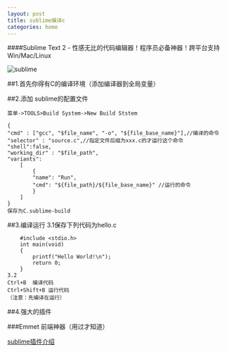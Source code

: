 ```yaml
---
layout: post
title: sublime编译c
categories: home
---
```



####Sublime Text 2 - 性感无比的代码编辑器！程序员必备神器！跨平台支持Win/Mac/Linux


![sublime](http://img.ithome.com/newsuploadfiles/2012/12/20121201_161916_734.png "as")

##1.首先你得有C的编译环境（添加编译器到全局变量）

##2.添加 sublime的配置文件


	菜单->TOOLS>Build System->New Build Ststem

	{
	"cmd" : ["gcc", "$file_name", "-o", "${file_base_name}"],//编译的命令
	"selector" : "source.c",//指定文件后缀为xxx.c的才运行这个命令
	"shell":false,
	"working_dir" : "$file_path",
	"variants": 
		[ 
			{ 
			"name": "Run", 
			"cmd": "${file_path}/${file_base_name}" //运行的命令
			}
		]
	}	
	保存为C.sublime-build

##3.编译运行
	3.1保存下列代码为hello.c

		#include <stdio.h>
		int main(void)
		{
		    printf("Hello World!\n");
		    return 0;
		}
	3.2
	Ctrl+B  编译代码
	Ctrl+Shift+B 运行代码
	（注意：先编译在运行）

##4.强大的插件

###Emmet 前端神器（用过才知道）

[sublime插件介绍](http://www.oschina.net/translate/20-powerful-sublimetext-plugins)